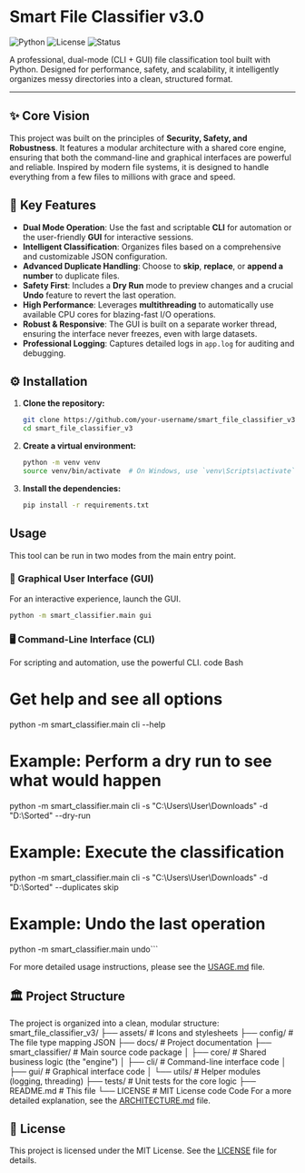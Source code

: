 # Smart File Classifier v3.0

![Python](https://img.shields.io/badge/python-3.10+-blue.svg)
![License](https://img.shields.io/badge/license-MIT-green.svg)
![Status](https://img.shields.io/badge/status-complete-brightgreen.svg)

A professional, dual-mode (CLI + GUI) file classification tool built with Python. Designed for performance, safety, and scalability, it intelligently organizes messy directories into a clean, structured format.

---

## ✨ Core Vision

This project was built on the principles of **Security, Safety, and Robustness**. It features a modular architecture with a shared core engine, ensuring that both the command-line and graphical interfaces are powerful and reliable. Inspired by modern file systems, it is designed to handle everything from a few files to millions with grace and speed.

## 🚀 Key Features

*   **Dual Mode Operation**: Use the fast and scriptable **CLI** for automation or the user-friendly **GUI** for interactive sessions.
*   **Intelligent Classification**: Organizes files based on a comprehensive and customizable JSON configuration.
*   **Advanced Duplicate Handling**: Choose to **skip**, **replace**, or **append a number** to duplicate files.
*   **Safety First**: Includes a **Dry Run** mode to preview changes and a crucial **Undo** feature to revert the last operation.
*   **High Performance**: Leverages **multithreading** to automatically use available CPU cores for blazing-fast I/O operations.
*   **Robust & Responsive**: The GUI is built on a separate worker thread, ensuring the interface never freezes, even with large datasets.
*   **Professional Logging**: Captures detailed logs in `app.log` for auditing and debugging.

## ⚙️ Installation

1.  **Clone the repository:**
    ```bash
    git clone https://github.com/your-username/smart_file_classifier_v3.git
    cd smart_file_classifier_v3
    ```

2.  **Create a virtual environment:**
    ```bash
    python -m venv venv
    source venv/bin/activate  # On Windows, use `venv\Scripts\activate`
    ```

3.  **Install the dependencies:**
    ```bash
    pip install -r requirements.txt
    ```

## Usage

This tool can be run in two modes from the main entry point.

### 🎨 Graphical User Interface (GUI)

For an interactive experience, launch the GUI.

```bash
python -m smart_classifier.main gui
```
### 🖥️ Command-Line Interface (CLI)
For scripting and automation, use the powerful CLI.
code
Bash
# Get help and see all options
python -m smart_classifier.main cli --help

# Example: Perform a dry run to see what would happen
python -m smart_classifier.main cli -s "C:\Users\User\Downloads" -d "D:\Sorted" --dry-run

# Example: Execute the classification
python -m smart_classifier.main cli -s "C:\Users\User\Downloads" -d "D:\Sorted" --duplicates skip

# Example: Undo the last operation
python -m smart_classifier.main undo```

For more detailed usage instructions, please see the [USAGE.md](./docs/USAGE.md) file.

## 🏛️ Project Structure

The project is organized into a clean, modular structure:
smart_file_classifier_v3/
├── assets/ # Icons and stylesheets
├── config/ # The file type mapping JSON
├── docs/ # Project documentation
├── smart_classifier/ # Main source code package
│ ├── core/ # Shared business logic (the "engine")
│ ├── cli/ # Command-line interface code
│ ├── gui/ # Graphical interface code
│ └── utils/ # Helper modules (logging, threading)
├── tests/ # Unit tests for the core logic
├── README.md # This file
└── LICENSE # MIT License
code
Code
For a more detailed explanation, see the [ARCHITECTURE.md](./docs/ARCHITECTURE.md) file.

## 📜 License

This project is licensed under the MIT License. See the [LICENSE](./LICENSE) file for details.